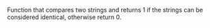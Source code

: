 Function that compares two strings and returns 1 if the strings can be considered identical, otherwise return 0.
